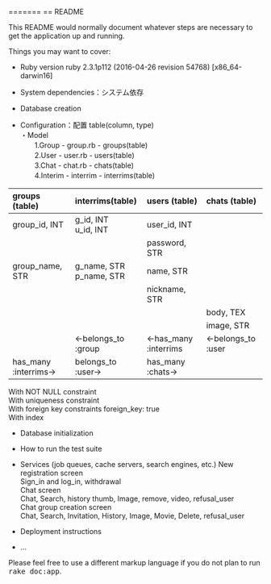 =======
== README

This README would normally document whatever steps are necessary to get the
application up and running.

Things you may want to cover:

* Ruby version
ruby 2.3.1p112 (2016-04-26 revision 54768) [x86_64-darwin16]

 * System dependencies：システム依存

 * Database creation

 * Configuration：配置 table(column, type)  
・Model  
　　1.Group - group.rb - groups(table)  
　　2.User - user.rb - users(table)  
　　3.Chat - chat.rb - chats(table)  
　　4.Interim - interrim - interrims(table)

 | groups (table) | interrims(table) | users (table) | chats (table) |  
 | :- | :- | :- | :- |  
 | group_id, INT | g_id, INT <br> u_id, INT | user_id, INT |  |  
 |  |  | password, STR |  |  
 | group_name, STR | g_name, STR <br> p_name, STR | name, STR | |  
 |  |  | nickname, STR |  |  
 | |  |  | body, TEX |  
 |  |  |  | image, STR |  
 |  | ←belongs_to :group | ←has_many :interrims | ←belongs_to :user |  
 | has_many :interrims→ | belongs_to :user→ | has_many :chats→ |  |  


 With NOT NULL constraint  
 With uniqueness constraint  
 With foreign key constraints foreign_key: true  
 With index  

* Database initialization

* How to run the test suite

* Services (job queues, cache servers, search engines, etc.)
 New registration screen  
 Sign_in and log_in, withdrawal  
 Chat screen  
 Chat, Search, history thumb, Image, remove, video, refusal_user  
 Chat group creation screen  
 Chat, Search, Invitation, History, Image, Movie, Delete, refusal_user  

* Deployment instructions

* ...


 Please feel free to use a different markup language if you do not plan to run
 <tt>rake doc:app</tt>.
